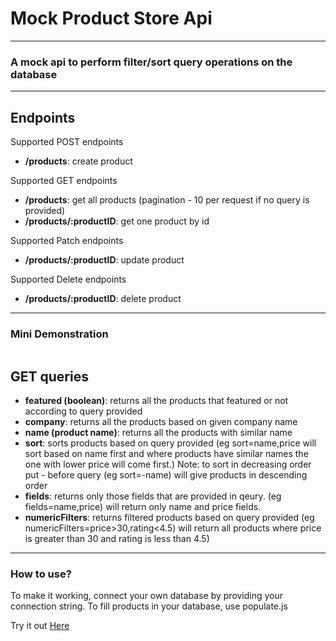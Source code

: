 <h1>Mock Product Store Api</h1>
<hr>

<h3>A mock api to perform filter/sort query operations on the database</h3>
<hr>

<h2>Endpoints</h2>
<p>Supported POST endpoints</p>
<ul>
  <li><strong>/products</strong>: create product</li>
</ul>

<p>Supported GET endpoints</p>
<ul>
  <li><strong>/products</strong>: get all products (pagination - 10 per request if no query is provided)</li>
  <li><strong>/products/:productID</strong>: get one product by id</li>
</ul>

<p>Supported Patch endpoints</p>
<ul>
  <li><strong>/products/:productID</strong>: update product</li>
</ul>

<p>Supported Delete endpoints</p>
<ul>
  <li><strong>/products/:productID</strong>: delete product</li>
</ul>
<hr>

<h3>Mini Demonstration</h3>
<img src="https://user-images.githubusercontent.com/53399843/154225509-e9b94ba7-d8f0-488b-83d9-211da6bbc80f.gif" alt="" />

<h2>GET queries</h2>
<ul>
  <li><strong>featured (boolean)</strong>: returns all the products that featured or not according to query provided</li>
  
  <li><strong>company</strong>: returns all the products based on given company name</li>
  <li><strong>name (product name)</strong>: returns all the products with similar name</li>
  <li><strong>sort</strong>: sorts products based on query provided (eg sort=name,price will sort based on name first and where products have similar names the one with lower price will come first.) Note: to sort in decreasing order put - before query (eg sort=-name) will give products in descending order</li>
  <li><strong>fields</strong>: returns only those fields that are provided in qeury. (eg fields=name,price) will return only name and price fields.</li>
  <li><strong>numericFilters</strong>: returns filtered products based on query provided (eg numericFilters=price>30,rating<4.5) will return all products where price is greater than 30 and rating is less than 4.5)</li>
</ul>
<hr>
<h3>How to use?</h3>

<p>To make it working, connect your own database by providing your connection string. To fill products in your database, use populate.js<p>
  
<p>Try it out <a href="https://boiling-falls-19372.herokuapp.com/">Here</a><p>
